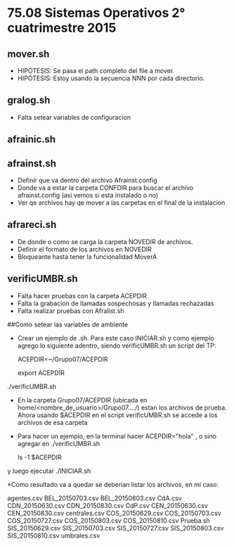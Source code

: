 # 75.08 Sistemas Operativos 2° cuatrimestre 2015

## mover.sh
* HIPÓTESIS: Se pasa el path completo del file a mover.
* HIPÓTESIS: Estoy usando la secuencia NNN por cada directorio.

## gralog.sh
* Falta setear variables de configuracion

## afrainic.sh


## afrainst.sh
* Definir que va dentro del archivo Afrainst.config
* Donde va a estar la carpeta CONFDIR para buscar el archivo afrainst.config (asi vemos si esta instalado o no)
* Ver qe archivos hay qe mover a las carpetas en el final de la instalacion

## afrareci.sh
* De donde o como se carga la carpeta NOVEDIR de archivos.
* Definir el formato de los archivos en NOVEDIR
* Bloqueante hasta tener la funcionalidad MoverA

## verificUMBR.sh
* Falta hacer pruebas con la carpeta ACEPDIR
* Falta la grabacion de llamadas sospechosas y llamadas rechazadas
* Falta realizar pruebas con Afralist.sh


##Como setear las variables de ambiente

* Crear un ejemplo de .sh. Para este caso INICIAR.sh y como ejemplo agrego lo siguiente adentro, siendo verificUMBR.sh un script del TP:

  ACEPDIR=~/Grupo07/ACEPDIR

  export ACEPDIR

 ./verificUMBR.sh

* En la carpeta Grupo07/ACEPDIR (ubicada en home/<nombre_de_usuario>/Grupo07..../) estan los archivos de prueba. Ahora usando $ACEPDIR en el script verificUMBR.sh se accede a los archivos de esa carpeta



* Para hacer un ejemplo, en la terminal hacer ACEPDIR="hola" , o sino agregar en ./verificUMBR.sh 

    ls -1 $ACEPDIR

y luego ejecutar ./INICIAR.sh

*Como resultado va a quedar se deberian listar los archivos, en mi caso:

agentes.csv
BEL_20150703.csv
BEL_20150803.csv
CdA.csv
CDN_20150630.csv
CDN_20150830.csv
CdP.csv
CEN_20150630.csv
CEN_20150830.csv
centrales.csv
COS_20150629.csv
COS_20150703.csv
COS_20150727.csv
COS_20150803.csv
COS_20150810.csv
Prueba.sh
SIS_20150629.csv
SIS_20150703.csv
SIS_20150727.csv
SIS_20150803.csv
SIS_20150810.csv
umbrales.csv


